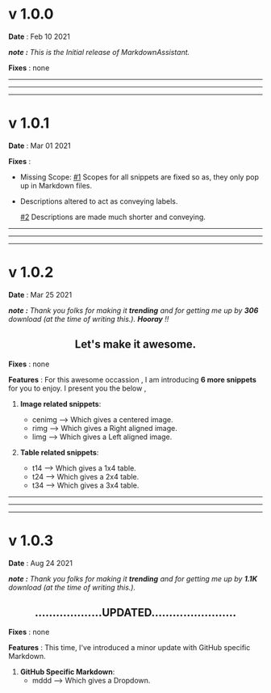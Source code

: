 # v 1.0.0

**Date** : Feb 10 2021

_**note :** This is the Initial release of MarkdownAssistant._

**Fixes** : none

-------
-------
-------

# v 1.0.1

**Date** : Mar 01 2021

**Fixes** : 

+ Missing Scope: [#1](https://github.com/code-reaper08/MarkdownAssistant/issues/1) Scopes for all snippets are fixed so as, they only pop up in Markdown files.

+ Descriptions altered to act as conveying labels.

   [#2](https://github.com/code-reaper08/MarkdownAssistant/issues/2) Descriptions are made much shorter and conveying. 

-------
-------
-------

# v 1.0.2

**Date** : Mar 25 2021

_**note :** Thank you folks for making it **trending** and for getting me up by **306** download (at the time of writing this.). **Hooray** !!_

<div align="center">

## Let's make it awesome.

</div>

**Fixes** : none

**Features** : For this awesome occassion , I am introducing **6 more snippets** for you to enjoy. I present you the below ,

1. **Image related snippets**:
    + cenimg --> Which gives a centered image.
    + rimg --> Which gives a Right aligned image.
    + limg --> Which gives a Left aligned image.

2. **Table related snippets**:
    + t14 --> Which gives a 1x4 table.
    + t24 --> Which gives a 2x4 table.
    + t34 --> Which gives a 3x4 table.

-------
-------
-------

# v 1.0.3

**Date** : Aug 24 2021

_**note :** Thank you folks for making it **trending** and for getting me up by **1.1K** download (at the time of writing this.)._

<div align="center">

## ...................UPDATED........................

</div>

**Fixes** : none

**Features** : This time, I've introduced a minor update with GitHub specific Markdown.

1. **GitHub Specific Markdown**:
    + mddd --> Which gives a Dropdown.
